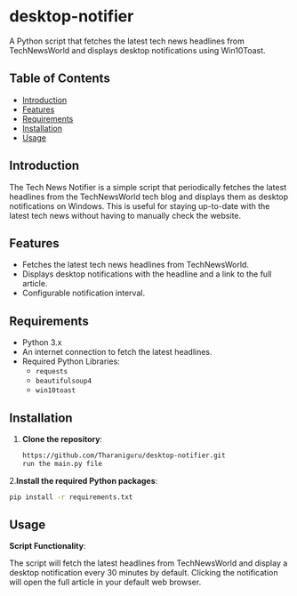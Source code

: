 # desktop-notifier

A Python script that fetches the latest tech news headlines from TechNewsWorld and displays desktop notifications using Win10Toast.

## Table of Contents

- [Introduction](#introduction)
- [Features](#features)
- [Requirements](#requirements)
- [Installation](#installation)
- [Usage](#usage)

## Introduction

The Tech News Notifier is a simple script that periodically fetches the latest headlines from the TechNewsWorld tech blog and displays them as desktop notifications on Windows. This is useful for staying up-to-date with the latest tech news without having to manually check the website.

## Features

- Fetches the latest tech news headlines from TechNewsWorld.
- Displays desktop notifications with the headline and a link to the full article.
- Configurable notification interval.


## Requirements

- Python 3.x
- An internet connection to fetch the latest headlines.
- Required Python Libraries:
  - `requests`
  - `beautifulsoup4`
  - `win10toast`

## Installation

1. **Clone the repository**:
   ```bash
   https://github.com/Tharaniguru/desktop-notifier.git
   run the main.py file
2.**Install the required Python packages**:
```bash
pip install -r requirements.txt
```
## Usage
**Script Functionality**:

The script will fetch the latest headlines from TechNewsWorld and display a desktop notification every 30 minutes by default.
Clicking the notification will open the full article in your default web browser.


